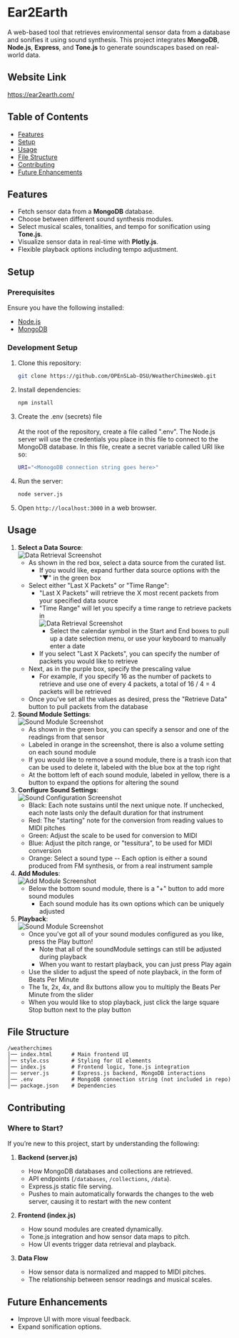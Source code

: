 # Ear2Earth

A web-based tool that retrieves environmental sensor data from a database and sonifies it using sound synthesis. This project integrates **MongoDB**, **Node.js**, **Express**, and **Tone.js** to generate soundscapes based on real-world data.

## Website Link
https://ear2earth.com/

## Table of Contents
- [Features](#features)
- [Setup](#setup)
- [Usage](#usage)
- [File Structure](#file-structure)
- [Contributing](#contributing)
- [Future Enhancements](#future-enhancements)

## Features
- Fetch sensor data from a **MongoDB** database.
- Choose between different sound synthesis modules.
- Select musical scales, tonalities, and tempo for sonification using **Tone.js**.
- Visualize sensor data in real-time with **Plotly.js**.
- Flexible playback options including tempo adjustment.

## Setup
### Prerequisites
Ensure you have the following installed:
- [Node.js](https://nodejs.org/)
- [MongoDB](https://www.mongodb.com/)

### Development Setup
1. Clone this repository:
   ```sh
   git clone https://github.com/OPEnSLab-OSU/WeatherChimesWeb.git
   ```

2. Install dependencies:
   ```sh
   npm install
   ```

3. Create the .env (secrets) file <br><br>
   At the root of the repository, create a file called ".env". The Node.js server will use the credentials you place in this file to connect to the MongoDB database.
   In this file, create a secret variable called URI like so:
   ```sh
   URI="<MonogoDB connection string goes here>"
   ```

4. Run the server:
   ```sh
   node server.js
   ```

5. Open `http://localhost:3000` in a web browser.

## Usage
1. **Select a Data Source**:
<br> ![Data Retrieval Screenshot](screenshots/data-retrieval1.png) <br>
   - As shown in the red box, select a data source from the curated list.
      - If you would like, expand further data source options with the "▼" in the green box
   - Select either "Last X Packets" or "Time Range":
      - "Last X Packets" will retrieve the X most recent packets from your specified data source
      - "Time Range" will let you specify a time range to retrieve packets in
<br> ![Data Retrieval Screenshot](screenshots/data-retrieval2.png) <br>
         - Select the calendar symbol in the Start and End boxes to pull up a date selection menu, or use your keyboard to manually enter a date  
      -  If you select "Last X Packets", you can specify the number of packets you would like to retrieve
   - Next, as in the purple box, specify the prescaling value
      - For example, if you specify 16 as the number of packets to retrieve and use one of every 4 packets, a total of 16 / 4 = 4 packets will be retrieved
   - Once you've set all the values as desired, press the "Retrieve Data" button to pull packets from the database
2. **Sound Module Settings**:
<br> ![Sound Module Screenshot](screenshots/sound_module.png) <br>
   - As shown in the green box, you can specify a sensor and one of the readings from that sensor
   - Labeled in orange in the screenshot, there is also a volume setting on each sound module
   - If you would like to remove a sound module, there is a trash icon that can be used to delete it, labeled with the blue box at the top right
   - At the bottom left of each sound module, labeled in yellow, there is a button to expand the options for altering the sound
3. **Configure Sound Settings**:
<br> ![Sound Configuration Screenshot](screenshots/sound_settings.png) <br>
   - Black: Each note sustains until the next unique note. If unchecked, each note lasts only the default duration for that instrument
   - Red: The "starting" note for the conversion from reading values to MIDI pitches
   - Green: Adjust the scale to be used for conversion to MIDI
   - Blue: Adjust the pitch range, or "tessitura", to be used for MIDI conversion
   - Orange: Select a sound type -- Each option is either a sound produced from FM synthesis, or from a real instrument sample
4. **Add Modules**:
<br> ![Add Module Screenshot](screenshots/add_module.png) <br>
   - Below the bottom sound module, there is a "+" button to add more sound modules
      - Each sound module has its own options which can be uniquely adjusted
5. **Playback**:
<br> ![Sound Module Screenshot](screenshots/playback.png) <br>
   - Once you've got all of your sound modules configured as you like, press the Play button!
      - Note that all of the soundModule settings can still be adjusted during playback
      - When you want to restart playback, you can just press Play again
   - Use the slider to adjust the speed of note playback, in the form of Beats Per Minute
   - The 1x, 2x, 4x, and 8x buttons allow you to multiply the Beats Per Minute from the slider
   - When you would like to stop playback, just click the large square Stop button next to the play button
   
## File Structure
```
/weatherchimes
│── index.html      # Main frontend UI
│── style.css       # Styling for UI elements
│── index.js        # Frontend logic, Tone.js integration
│── server.js       # Express.js backend, MongoDB interactions
│── .env            # MongoDB connection string (not included in repo)
│── package.json    # Dependencies
```

## Contributing
### Where to Start?
If you’re new to this project, start by understanding the following:
1. **Backend (server.js)**
   - How MongoDB databases and collections are retrieved.
   - API endpoints (`/databases`, `/collections`, `/data`).
   - Express.js static file serving.
   - Pushes to main automatically forwards the changes to the web server, causing it to restart with the new content

2. **Frontend (index.js)**
   - How sound modules are created dynamically.
   - Tone.js integration and how sensor data maps to pitch.
   - How UI events trigger data retrieval and playback.

3. **Data Flow**
   - How sensor data is normalized and mapped to MIDI pitches.
   - The relationship between sensor readings and musical scales.

## Future Enhancements
- Improve UI with more visual feedback.
- Expand sonification options.
